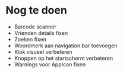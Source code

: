 # Nog te doen
* Barcode scanner
* Vrienden details fixen
* Zoeken fixen
* Woordmerk aan navigation bar toevoegen
* Klok visueel verbeteren
* Knoppen op het startscherm verbeteren
* Warnings voor AppIcon fixen
